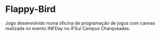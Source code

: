 # Flappy-Bird
Jogo desenvolvido numa oficina de programação de jogos com canvas realizada no evento INFDay no IFSul Campus Charqueadas.
